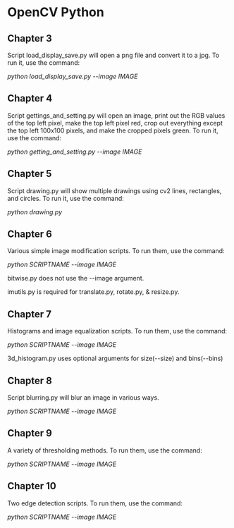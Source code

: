 # OpenCV Python
## Chapter 3
Script load_display_save.py will open a png file and convert it to a jpg. To run it, use the command:

*python load_display_save.py --image IMAGE*

## Chapter 4
Script gettings_and_setting.py will open an image, print out the RGB values of the top left pixel, make the top left pixel red, crop out everything except the top left 100x100 pixels, and make the cropped pixels green. To run it, use the command:

*python getting_and_setting.py --image IMAGE*

## Chapter 5
Script drawing.py will show multiple drawings using cv2 lines, rectangles, and circles. To run it, use the command:

*python drawing.py*

## Chapter 6
Various simple image modification scripts. To run them, use the command:

*python SCRIPTNAME --image IMAGE*

bitwise.py does not use the --image argument.

imutils.py is required for translate.py, rotate.py, & resize.py.

## Chapter 7
Histograms and image equalization scripts. To run them, use the command:

*python SCRIPTNAME --image IMAGE*

3d_histogram.py uses optional arguments for size(--size) and bins(--bins)

## Chapter 8
Script blurring.py will blur an image in various ways.

*python SCRIPTNAME --image IMAGE*

## Chapter 9
A variety of thresholding methods. To run them, use the command:

*python SCRIPTNAME --image IMAGE*

## Chapter 10
Two edge detection scripts. To run them, use the command:

*python SCRIPTNAME --image IMAGE*
